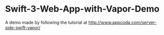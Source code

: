 
# Swift-3-Web-App-with-Vapor-Demo

A demo made by following the tutorial at http://www.appcoda.com/server-side-swift-vapor/
